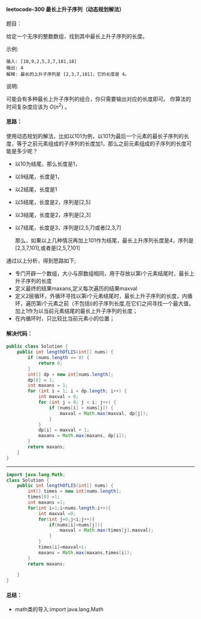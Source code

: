#### leetocode-300 最长上升子序列（动态规划解法）

题目：

给定一个无序的整数数组，找到其中最长上升子序列的长度。

示例:
```
输入: [10,9,2,5,3,7,101,18]
输出: 4 
解释: 最长的上升子序列是 [2,3,7,101]，它的长度是 4。
```
说明:

可能会有多种最长上升子序列的组合，你只需要输出对应的长度即可。
你算法的时间复杂度应该为 $O(n^2)$ 。

#### 思路：

使用动态规划的解法，比如以101为例，以101为最后一个元素的最长子序列的长度，等于之前元素组成的子序列的长度加1，那么之前元素组成的子序列的长度可能是多少呢？

* 以10为结尾，那么长度是1，

* 以9结尾，长度是1，

* 以2结尾，长度是1

* 以5结尾，长度是2，序列是[2,5]

* 以3结尾，长度是2，序列是[2,3]

* 以7结尾，长度是3，序列是[2,5,7]或者[2,3,7]

  那么，如果以上几种情况再加上101作为结尾，最长上升序列长度是4，序列是[2,3,7,101],或者是[2,5,7,101]

通过以上分析，得到思路如下;

* 专门开辟一个数组，大小与原数组相同，用于存放以第i个元素结尾时，最长上升子序列的长度
* 定义最终的结果maxans,定义每次遍历的结果maxval
* 定义2层循环，外循环寻找以第i个元素结尾时，最长上升子序列的长度，内循环，遍历第i个元素之前（不包括i)的子序列长度,在它们之间寻找一个最大值，加上1作为以当前元素结尾的最长上升子序列的长度；
* 在内循环时，只比较比当前元素小的位置；

#### 解决代码：

```java
public class Solution {
    public int lengthOfLIS(int[] nums) {
        if (nums.length == 0) {
            return 0;
        }
        int[] dp = new int[nums.length];
        dp[0] = 1;
        int maxans = 1;
        for (int i = 1; i < dp.length; i++) {
            int maxval = 0;
            for (int j = 0; j < i; j++) {
                if (nums[i] > nums[j]) {
                    maxval = Math.max(maxval, dp[j]);
                }
            }
            dp[i] = maxval + 1;
            maxans = Math.max(maxans, dp[i]);
        }
        return maxans;
    }
}

```

-----

```java
import java.lang.Math;
class Solution {
    public int lengthOfLIS(int[] nums) {
        int[] times = new int[nums.length];
        times[0] =1;
        int maxans =1;
        for(int i=1;i<nums.length;i++){
            int maxval =0;
            for(int j=0;j<i;j++){
                if(nums[i]>nums[j]){
                    maxval = Math.max(times[j],maxval);
                }
            }
            times[i]=maxval+1;
            maxans = Math.max(maxans,times[i]);
        }
        return maxans;
        
    } 
}
```

#### 总结：

* math类的导入:import java.lang.Math

  